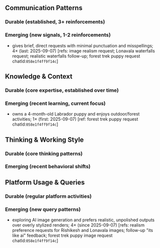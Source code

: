 ## Communication Patterns
### Durable (established, 3+ reinforcements)

### Emerging (new signals, 1-2 reinforcements)
- gives brief, direct requests with minimal punctuation and misspellings; 4× (last: 2025-09-07) [refs: image realism request; Lonavala waterfalls request; realistic waterfalls follow-up; forest trek puppy request chatId:`058e1f4ff9f14c`]

## Knowledge & Context
### Durable (core expertise, established over time)

### Emerging (recent learning, current focus)
- owns a 4-month-old Labrador puppy and enjoys outdoor/forest activities; 1× (first: 2025-09-07) [ref: forest trek puppy request chatId:`058e1f4ff9f14c`]

## Thinking & Working Style
### Durable (core thinking patterns)

### Emerging (recent behavioral shifts)

## Platform Usage & Queries
### Durable (regular platform activities)

### Emerging (new query patterns)
- exploring AI image generation and prefers realistic, unpolished outputs over overly stylized renders; 4× (since 2025-09-07) [refs: realism preference requests for Rishikesh and Lonavala images; follow-up "its like ai" feedback; forest trek puppy image request chatId:`058e1f4ff9f14c`]